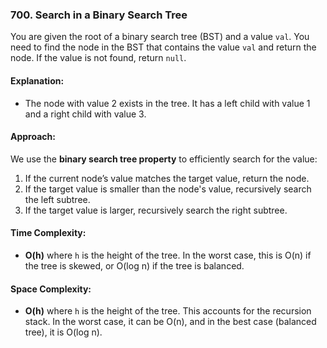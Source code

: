 ### 700. Search in a Binary Search Tree

You are given the root of a binary search tree (BST) and a value `val`. You need to find the node in the BST that contains the value `val` and return the node. If the value is not found, return `null`.

#### Explanation:
- The node with value 2 exists in the tree. It has a left child with value 1 and a right child with value 3.

#### Approach:

We use the **binary search tree property** to efficiently search for the value:
1. If the current node’s value matches the target value, return the node.
2. If the target value is smaller than the node's value, recursively search the left subtree.
3. If the target value is larger, recursively search the right subtree.

#### Time Complexity:
- **O(h)** where `h` is the height of the tree. In the worst case, this is O(n) if the tree is skewed, or O(log n) if the tree is balanced.

#### Space Complexity:
- **O(h)** where `h` is the height of the tree. This accounts for the recursion stack. In the worst case, it can be O(n), and in the best case (balanced tree), it is O(log n).
